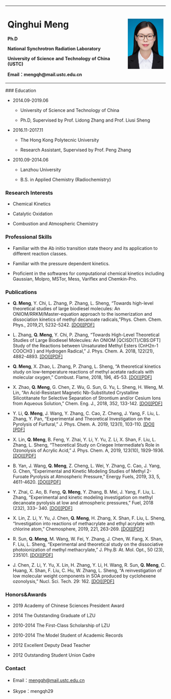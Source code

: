 <div>
<table border="0">
  <tr>
    <td>
      <h1>Qinghui Meng</h1>
      <p><b>Ph.D </b></p>
      <p><b>National Synchrotron Radiation Laboratory</b></p>
	  <p><b>University of Science and Technology of China (USTC)</b></p>
      <p><b>Email：mengqh@mail.ustc.edu.cn</b></p>
      <!-- <p><b>Address：USTC, Hefei, Anhui, 230027, China</b></p> -->
      <!-- <a href="/index.html">中文版</a> -->
    </td>
    <td width="25%">
      <img src="/mengqh.jpg" width="100%">
    </td>
  </tr>
</table>
</div>
### Education

- 2014.09-2019.06
	- University of Science and Technology of China
	
	- Ph.D, Supervised by Prof. Lidong Zhang and Prof. Liusi Sheng

- 2016.11-2017.11
	- The Hong Kong Polytecnic University
	
	- Research Assistant, Supervised by Prof. Peng Zhang

- 2010.09-2014.06
	- Lanzhou University
	
	- B.S. in Applied Chemistry (Radiochemistry)

### Research Interests

- Chemical Kinetics 

- Catalytic Oxidation

- Combustion and Atmospheric Chemistry

### Professional Skills

- Familiar with the Ab initio transition state theory and its application to different reaction classes.

- Familiar with the pressure dependent kinetics.

- Proficient in the softwares for computational chemical kinetics including Gaussian, Molpro, MSTor, Mess, Variflex and Chemkin-Pro.

### Publications
- **Q. Meng**, Y. Chi, L. Zhang, P. Zhang, L. Sheng, “Towards high-level theoretical studies of large biodiesel molecules: An ONIOM/RRKM/Master-equation approach to the isomerization and dissociation kinetics of methyl decanoate radicals,”Phys. Chem. Chem. Phys., 2019,21, 5232-5242. [[DOI]](https://doi.org/10.1039/C8CP05593A)[[PDF]](./publications/11.pdf)

- L. Zhang, **Q. Meng**, Y. Chi, P. Zhang, “Towards High-Level Theoretical Studies of Large Biodiesel Molecules: An ONIOM [QCISD(T)/CBS:DFT] Study of the Reactions between Unsaturated Methyl Esters (CnH2n-1 COOCH3 ) and Hydrogen Radical,” J. Phys. Chem. A. 2018, 122(21), 4882-4893. [[DOI]](https://doi.org/10.1021/acs.jpca.8b02327)[[PDF]](./publications/10.pdf)


- **Q. Meng**, X. Zhao, L. Zhang, P. Zhang, L. Sheng, “A theoretical kinetics study on low-temperature reactions of methyl acetate radicals with molecular oxygen,” Combust. Flame, 2018, 196, 45-53. [[DOI]](https://doi.org/10.1016/j.combustflame.2018.05.023)[[PDF]](./publications/9.pdf)
 
- X. Zhao, **Q. Meng**, G. Chen, Z. Wu, G. Sun, G. Yu, L. Sheng, H. Weng, M. Lin, “An Acid-Resistant Magnetic Nb-Substituted Crystalline Silicotitanate for Selective Separation of Strontium and/or Cesium Ions from Aqueous Solution,” Chem. Eng. J., 2018, 352, 133-142. [[DOI]](https://doi.org/10.1016/j.cej.2018.06.175)[[PDF]](./publications/8.pdf)

- Y. Li, **Q. Meng**, J. Wang, Y. Zhang, C. Cao, Z. Cheng, J. Yang, F. Liu, L. Zhang, Y. Pan, “Experimental and Theoretical Investigation on the Pyrolysis of Furfural,” J. Phys. Chem. A. 2019, 123(1), 103-110. [[DOI]](https://doi.org/10.1021/acs.jpca.8b06261)[[PDF]](./publications/7.pdf)

- X. Lin, **Q. Meng**, B. Feng, Y. Zhai, Y. Li, Y. Yu, Z. Li, X. Shan, F. Liu, L. Zhang, L. Sheng, “Theoretical Study on Criegee Intermediate’s Role in Ozonolysis of Acrylic Acid,” J. Phys. Chem. A, 2019, 123(10), 1929-1936. [[DOI]](https://doi.org/10.1021/acs.jpca.8b11671)[[PDF]](./publications/6.pdf)

- B. Yan, J. Wang, **Q. Meng**, Z. Cheng, L. Wei, Y. Zhang, C. Cao, J. Yang, G. Chen, “Experimental and Kinetic Modeling Studies of Methyl 2-Furoate Pyrolysis at Atmospheric Pressure,” Energy Fuels, 2019, 33, 5, 4611-4620. 
[[DOI]](https://doi.org/10.1021/acs.energyfuels.9b00367)[[PDF]](./publications/5.pdf)

- Y. Zhai, C. Ao, B. Feng, **Q. Meng**, Y. Zhang, B. Mei, J. Yang, F. Liu, L. Zhang, “Experimental and kinetic modeling investigation on methyl decanoate pyrolysis at low and atmospheric pressures,” Fuel, 2018 (232), 333– 340. [[DOI]](https://doi.org/10.1016/j.fuel.2018.05.145)[[PDF]](./publications/4.pdf)

- X. Lin, Z. Li, Y. Yu, J. Chen, **Q. Meng**, H. Zhang, X. Shan, F. Liu, L. Sheng, “Investigation into reactions of methacrylate and ethyl acrylate with chlorine atom,” Chemosphere, 2019, 221, 263-269. [[DOI]](https://doi.org/10.1016/j.chemosphere.2018.12.202)[[PDF]](./publications/3.pdf)

- R. Sun, **Q. Meng**, M. Wang, W. Fei, Y. Zhang, J. Chen, W. Fang, X. Shan, F. Liu, L. Sheng, “Experimental and theoretical study on the dissociative photoionization of methyl methacrylate,” J. Phy.B: At. Mol. Opt., 50 (23), 235101. [[DOI]](https://doi.org/10.1088/1361-6455/aa92d4)[[PDF]](./publications/2.pdf)

- J. Chen, Z. Li, Y. Yu, X. Lin, H. Zhang, Y. Li, H. Wang, R. Sun, **Q. Meng**, C. Huang, X. Shan, F. Liu, C. Hu, W. Zhang, L. Sheng, “A reinvestigation of low molecular weight components in SOA produced by cyclohexene ozonolysis,” Nucl. Sci. Tech. 29: 162. [[DOI]](https://doi.org/10.1007/s41365-018-0491-0)[[PDF]](./publications/1.pdf)


### Honors&Awards
- 2019			Academy of Chinese Sciences President Award

- 2014			The Outstanding Graduate of LZU

- 2010-2014		The First-Class Scholarship of LZU

- 2010-2014		The Model Student of Academic Records

- 2012			Excellent Deputy Dead Teacher 

- 2012			Outstanding Student Union Cadre


### Contact
- Email：mengqh@mail.ustc.edu.cn

- Skype：mengqh29